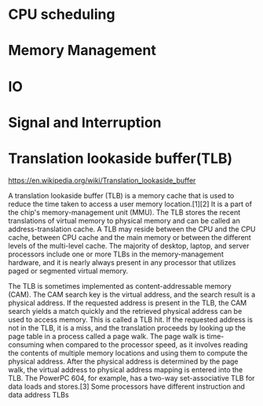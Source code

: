 
# CPU scheduling

# Memory Management

# IO

# Signal and Interruption



# Translation lookaside buffer(TLB) 
https://en.wikipedia.org/wiki/Translation_lookaside_buffer

A translation lookaside buffer (TLB) is a memory cache that is used to reduce the time taken to access a user memory location.[1][2] It is a part of the chip's memory-management unit (MMU). The TLB stores the recent translations of virtual memory to physical memory and can be called an address-translation cache. A TLB may reside between the CPU and the CPU cache, between CPU cache and the main memory or between the different levels of the multi-level cache. The majority of desktop, laptop, and server processors include one or more TLBs in the memory-management hardware, and it is nearly always present in any processor that utilizes paged or segmented virtual memory.

The TLB is sometimes implemented as content-addressable memory (CAM). The CAM search key is the virtual address, and the search result is a physical address. If the requested address is present in the TLB, the CAM search yields a match quickly and the retrieved physical address can be used to access memory. This is called a TLB hit. If the requested address is not in the TLB, it is a miss, and the translation proceeds by looking up the page table in a process called a page walk. The page walk is time-consuming when compared to the processor speed, as it involves reading the contents of multiple memory locations and using them to compute the physical address. After the physical address is determined by the page walk, the virtual address to physical address mapping is entered into the TLB. The PowerPC 604, for example, has a two-way set-associative TLB for data loads and stores.[3] Some processors have different instruction and data address TLBs


